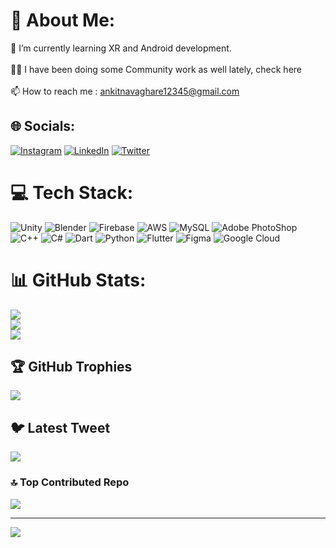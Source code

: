 # 💫 About Me:
🌱 I’m currently learning XR and Android development.<br><br>👨‍💼 I have been doing some Community work as well lately, check here<br><br>📫 How to reach me : ankitnavaghare12345@gmail.com


## 🌐 Socials:
[![Instagram](https://img.shields.io/badge/Instagram-%23E4405F.svg?logo=Instagram&logoColor=white)](https://www.instagram.com/_ankit.2.2/) [![LinkedIn](https://img.shields.io/badge/LinkedIn-%230077B5.svg?logo=linkedin&logoColor=white)](https://www.linkedin.com/in/ankit-navaghare-7b840b213) [![Twitter](https://img.shields.io/badge/Twitter-%231DA1F2.svg?logo=Twitter&logoColor=white)](https://twitter.com/_ankitfr) 

# 💻 Tech Stack:
![Unity](https://img.shields.io/badge/Unity-100000?style=for-the-badge&logo=unity&logoColor=white) ![Blender](https://img.shields.io/badge/blender-%23F5792A.svg?style=for-the-badge&logo=blender&logoColor=white) ![Firebase](https://img.shields.io/badge/firebase-%23039BE5.svg?style=for-the-badge&logo=firebase) ![AWS](https://img.shields.io/badge/AWS-%23FF9900.svg?style=for-the-badge&logo=amazon-aws&logoColor=white) ![MySQL](https://img.shields.io/badge/MySQL-005C84?style=for-the-badge&logo=mysql&logoColor=white) ![Adobe PhotoShop](https://img.shields.io/badge/Adobe%20Photoshop-31A8FF?style=for-the-badge&logo=Adobe%20Photoshop&logoColor=black) ![C++](https://img.shields.io/badge/C%2B%2B-00599C?style=for-the-badge&logo=c%2B%2B&logoColor=white) ![C#](https://img.shields.io/badge/C%23-239120?style=for-the-badge&logo=c-sharp&logoColor=white) ![Dart](https://img.shields.io/badge/dart-%230175C2.svg?style=for-the-badge&logo=dart&logoColor=white) ![Python](https://img.shields.io/badge/Python-FFD43B?style=for-the-badge&logo=python&logoColor=blue) ![Flutter](https://img.shields.io/badge/Flutter-%2302569B.svg?style=for-the-badge&logo=Flutter&logoColor=white) ![Figma](https://img.shields.io/badge/figma-%23F24E1E.svg?style=for-the-badge&logo=figma&logoColor=white) ![Google Cloud](https://img.shields.io/badge/Google%20Cloud-%234285F4.svg?style=for-the-badge&logo=google-cloud&logoColor=white)
# 📊 GitHub Stats:
![](https://github-readme-stats.vercel.app/api?username=Killua-22&theme=highcontrast&hide_border=false&include_all_commits=false&count_private=false)<br/>
![](https://github-readme-streak-stats.herokuapp.com/?user=Killua-22&theme=highcontrast&hide_border=false)<br/>
![](https://github-readme-stats.vercel.app/api/top-langs/?username=Killua-22&theme=highcontrast&hide_border=false&include_all_commits=false&count_private=false&layout=compact)

## 🏆 GitHub Trophies
![](https://github-profile-trophy.vercel.app/?username=Killua-22&theme=onedark&no-frame=false&no-bg=true&margin-w=4)

## 🐦 Latest Tweet
[![](https://gtce.itsvg.in/api?username=https://twitter.com/ankit)](https://github.com/VishwaGauravIn/github-twitter-card-embed)

### 🔝 Top Contributed Repo
![](https://github-contributor-stats.vercel.app/api?username=Killua-22&limit=5&theme=dark&combine_all_yearly_contributions=true)

---
[![](https://visitcount.itsvg.in/api?id=Killua-22&icon=0&color=0)](https://visitcount.itsvg.in)
